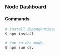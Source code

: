 ### Node Dashboard

#### Commands

```bash
# install dependencies.
$ npm install

# run in dev mode.
$ npm run dev
```